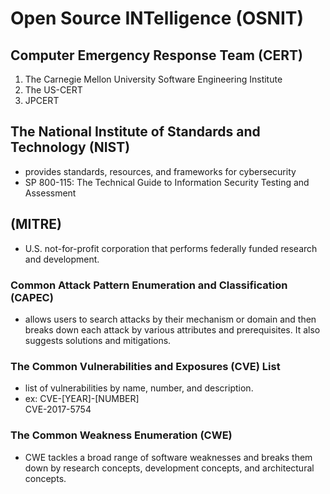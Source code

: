 # Open Source INTelligence (OSNIT)

## Computer Emergency Response Team (CERT)
1. The Carnegie Mellon University Software Engineering Institute
2. The US-CERT
3. JPCERT

## The National Institute of Standards and Technology (NIST)
- provides standards, resources, and frameworks for cybersecurity
- SP 800-115: The Technical Guide to Information Security Testing and Assessment


##  (MITRE)
- U.S. not-for-profit corporation that performs federally funded research and development.

### Common Attack Pattern Enumeration and Classification (CAPEC) 
- allows users to search attacks by their mechanism or domain and then breaks down each attack by various attributes and prerequisites. It also suggests solutions and mitigations.

### The Common Vulnerabilities and Exposures (CVE) List
- list of vulnerabilities by name, number, and description.
- ex:	CVE-[YEAR]-[NUMBER]  
	CVE-2017-5754
	
### The Common Weakness Enumeration (CWE)
- CWE tackles a broad range of software weaknesses and breaks them down by research concepts, development concepts, and architectural concepts.
